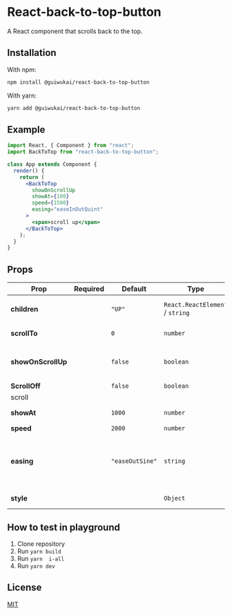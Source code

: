 # React-back-to-top-button

A React component that scrolls back to the top.

## Installation

With npm:

```sh
npm install @guiwukai/react-back-to-top-button
```

With yarn:

```sh
yarn add @guiwukai/react-back-to-top-button
```

## Example

```jsx
import React, { Component } from "react";
import BackToTop from "react-back-to-top-button";

class App extends Component {
  render() {
    return (
      <BackToTop
        showOnScrollUp
        showAt={100}
        speed={1500}
        easing="easeInOutQuint"
      >
        <span>scroll up</span>
      </BackToTop>
    );
  }
}
```

## Props

| Prop               | Required | Default         | Type                            | Description                                                                       |
| ------------------ | -------- | --------------- | ------------------------------- | --------------------------------------------------------------------------------- |
| **children**       |          | `"UP"`          | `React.ReactElement` / `string` | content of the back to top component                                              |
| **scrollTo**       |          | `0`             | `number`                        | scroll to a certain position on click                                             |
| **showOnScrollUp** |          | `false`         | `boolean`                       | show the back to top button only when the user scrolls up.                        |
| **ScrollOff**      |          | `false`         | `boolean`                       | prevent 
scroll                                                  |
| **showAt**         |          | `1000`          | `number`                        | show the button at y position                                                     |
| **speed**          |          | `2000`          | `number`                        | scrolling speed                                                                   |
| **easing**         |          | `"easeOutSine"` | `string`                        | scroll timing function. Options: "easeOutSine", "easeInOutSine", "easeInOutQuint" |
| **style**          |          |                 | `Object`                        | style of the floating button.                                                     |

## How to test in playground

1. Clone repository
2. Run `yarn build`
3. Run `yarn  i-all`
4. Run `yarn dev`

## License

[MIT](https://github.com/GuiWukai/react-back-to-top-button/blob/master/LICENSE)
